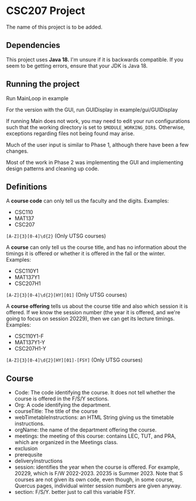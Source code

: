 # CSC207 Project

The name of this project is to be added.

## Dependencies

This project uses **Java 18.**
I'm unsure if it is backwards compatible.
If you seem to be getting errors, ensure that your JDK is Java 18.

## Running the project

Run MainLoop in example

For the version with the GUI, run GUIDisplay in example/gui/GUIDisplay

If running Main does not work, you
may need to edit your run
configurations such that the
working directory is set
to `$MODULE_WORKING_DIR$`.
Otherwise, exceptions regarding files
not being found may arise.

Much of the user input is similar to Phase 1, although there have been a few changes.

Most of the work in Phase 2 was implementing the GUI and implementing design patterns and cleaning up code.

## Definitions

A **course code** can only tell us the faculty and the digits.
Examples:

- CSC110
- MAT137
- CSC207

`[A-Z]{3}[0-4]\d{2}`
(Only UTSG courses)

A **course** can only tell us the course title,
and has no information about the timings it is offered or whether it is offered in the fall or the winter.
Examples:

- CSC110Y1
- MAT137Y1
- CSC207H1

`[A-Z]{3}[0-4]\d{2}[HY][01]`
(Only UTSG courses)

A **course offering** tells us about the course title and also which session it is offered.
If we know the session number (the year it is offered, and we're going to focus on session 20229), then we can get its lecture timings.
Examples:

- CSC110Y1-F
- MAT137Y1-Y
- CSC207H1-Y

`[A-Z]{3}[0-4]\d{2}[HY][01]-[FSY]` (Only UTSG courses)

## Course

- Code: The code identifying the course. It does not tell whether the course is offered in the F/S/Y sections.
- Org: A code identifying the department.
- courseTitle: The title of the course
- webTimetableInstructions: an HTML String giving us the timetable instructions.
- orgName: the name of the department offering the course.
- meetings: the meeting of this course: contains LEC, TUT, and PRA, which are organized in the Meetings class.
- exclusion
- prerequsite
- deliveryInstructions
- session: identifies the year when the course is offered. For example, 20229, which is F/W 2022-2023. 20235 is Summer 2023. Note that S courses are not given its own code, even though, in some course, Quercus pages, individual winter session numbers are given anyway.
- section: F/S/Y. better just to call this variable FSY.

